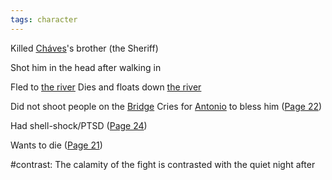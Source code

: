 ```yaml
---
tags: character
---
```

Killed [Cháves](</Cháves.md>)'s brother (the Sheriff)

Shot him in the head after walking in

Fled to [the river](</Symbols/Water.md>)
Dies and floats down [the river](</Symbols/Water.md>)

Did not shoot people on the [Bridge](</Symbols/Bridge.md>)
Cries for [Antonio](</MárezFamily/AntonioMárez.md>) to bless him
([Page 22](</BMU.md#page=34>))

Had shell-shock/PTSD ([Page 24](</BMU.md#page=36>))

Wants to die ([Page 21](</BMU.md#page=33>))

#contrast: The calamity of the fight is contrasted with the quiet night after